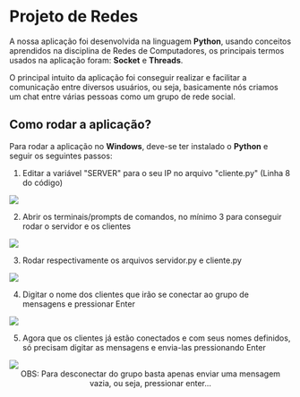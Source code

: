 # Projeto de Redes

<p>A nossa aplicação foi desenvolvida na linguagem <b>Python</b>, usando conceitos aprendidos na disciplina de Redes de Computadores, os principais termos usados na aplicação foram: <b>Socket</b> e <b>Threads</b>.</p>

<p>O principal intuito da aplicação foi conseguir realizar e facilitar a comunicação entre diversos usuários, ou seja, basicamente nós criamos um chat entre várias pessoas como um grupo de rede social.</p>

## Como rodar a aplicação?

<p>Para rodar a aplicação no <b>Windows</b>, deve-se ter instalado o <b>Python</b> e seguir os seguintes passos:</p>

1. Editar a variável "SERVER" para o seu IP no arquivo "cliente.py" (Linha 8 do código)
<img src="https://cdn.discordapp.com/attachments/883197735380070413/1049581110700548126/image.png">

2. Abrir os terminais/prompts de comandos, no mínimo 3 para conseguir rodar o servidor e os clientes
<img src="https://cdn.discordapp.com/attachments/883197735380070413/1049581602113605682/image.png">

3. Rodar respectivamente os arquivos servidor.py e cliente.py
<img src="https://cdn.discordapp.com/attachments/883197735380070413/1049581867441074176/image.png">

4. Digitar o nome dos clientes que irão se conectar ao grupo de mensagens e pressionar Enter
<img src="https://cdn.discordapp.com/attachments/883197735380070413/1049582051558428713/image.png">

5. Agora que os clientes já estão conectados e com seus nomes definidos, só precisam digitar as mensagens e envia-las pressionando Enter
<img src="https://cdn.discordapp.com/attachments/883197735380070413/1049582477439676436/image.png">

<div align="center">OBS: Para desconectar do grupo basta apenas enviar uma mensagem vazia, ou seja, pressionar enter...</div>
